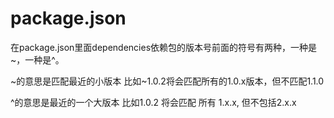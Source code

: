 # package.json

在package.json里面dependencies依赖包的版本号前面的符号有两种，一种是~，一种是^。

~的意思是匹配最近的小版本 比如~1.0.2将会匹配所有的1.0.x版本，但不匹配1.1.0

^的意思是最近的一个大版本 比如1.0.2 将会匹配 所有 1.x.x, 但不包括2.x.x
